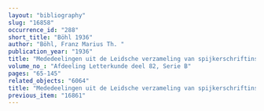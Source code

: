 ```yaml
---
layout: "bibliography"
slug: "16858"
occurrence_id: "288"
short_title: "Böhl 1936"
author: "Böhl, Franz Marius Th. "
publication_year: "1936"
title: "Mededeelingen uit de Leidsche verzameling van spijkerschriftinscripties: III. Assyrische en Nieuw-Babylonische oorkonden (1100-91 v. Chr.)"
volume_no_: "Afdeeling Letterkunde deel 82, Serie B"
pages: "65-145"
related_objects: "6064"
title: "Mededeelingen uit de Leidsche verzameling van spijkerschriftinscripties: III. Assyrische en Nieuw-Babylonische oorkonden (1100-91 v. Chr.)"
previous_item: "16861"
---
```

